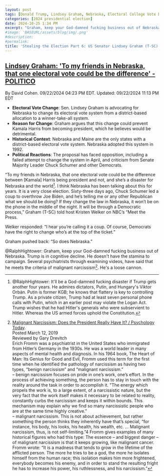 ```yaml
---
layout: post
tags: [Donald Trump, Lindsey Graham, Nebraska, Electoral College Vote Distribution, malignant narcissist, politics]
categories: [2024 presidential election]
date: 2024-10-25 1:34 PM
excerpt: "Graham, keep your God-damned fucking business out of Nebraska. Trump is in cognitive decline. He doesn't have the stamina to campaign. Several psychiatrists through examining videos, have said that he meets the criteria of malignant narcissism. He's a loose cannon. @RalphHightower"
#image: 'BASEURL/assets/blog/img/.png'
#description:
#permalink:
title: 'Stealing the Election Part 6: US Senator Lindsey Graham (T-SC) Lobbies Nebraska Legislature to Change Electoral College Vote Distribution'
---
```



## [Lindsey Graham: 'To my friends in Nebraska, that one electoral vote could be the difference' - POLITICO](https://www.politico.com/news/2024/09/22/to-my-friends-in-nebraska-that-1-electoral-vote-could-be-the-difference-00180402)

By David Cohen. 09/22/2024 04:23 PM EDT. Updated: 09/22/2024 11:13 PM EDT

- **Electoral Vote Change**: Sen. Lindsey Graham is advocating for Nebraska to change its electoral vote system from a district-based allocation to a winner-take-all system.
- **Reason for Change**: Graham argues that this change could prevent Kamala Harris from becoming president, which he believes would be detrimental.
- **Historical Context**: Nebraska and Maine are the only states with a district-based electoral vote system. Nebraska adopted this system in 1992.
- **Political Reactions**: The proposal has faced opposition, including a failed attempt to change the system in April, and criticism from Senate Majority Leader Chuck Schumer and other Democrats.

“To my friends in Nebraska, that one electoral vote could be the difference between [Kamala] Harris being president and not, and she’s a disaster for Nebraska and the world[^11]. I think Nebraska has been talking about this for years. It is a very close election. Sixty-three days ago, Chuck Schumer led a coup to overthrow Joe Biden, and he’s telling me or any other Republican what we should be doing? If they change the law in Nebraska, it won’t be on the phone in the middle of the night. It will be through a Democratic process,” Graham (T-SC) told host Kristen Welker on NBC’s “Meet the Press.

[^11]: @RalphHightower: It'll be a God-damned fucking disaster if Trump gets another four years. He admires dictators, Putin, and Hungary's Viktor Orbán. Putin is former KGB; he knows that flattery is key to controlling Trump. As a private citizen, Trump had at least seven personal phone calls with Putin, which in an earlier post may violate the Logan Act. Trump wishes that he had Hitler's generals who were subservient to Hitler. Whereas the US armed forces uphold the Constitution. 

Welker responded: “I hear you’re calling it a coup. Of course, Democrats have the right to change who’s at the top of the ticket.”

Graham pushed back: “So does Nebraska.”

@RalphHightower: Graham, keep your God-damned fucking business out of Nebraska. Trump is in cognitive decline. He doesn't have the stamina to campaign. Several psychiatrists through examining videos, have said that he meets the criteria of malignant narcissism[^31]. He's a loose cannon.

[^31]:  [Malignant Narcissism: Does the President Really Have It? / Psychology Today](https://www.psychologytoday.com/us/blog/5-types-people-who-can-ruin-your-life/201903/malignant-narcissism-does-the-president-really). <br />Posted March 12, 2019<br />Reviewed by Gary Drevitch<br />Erich Fromm was a psychiatrist in the United States who immigrated from Hitler’s Germany in the 1930s. He was a world leader in many aspects of mental health and diagnosis. In his 1964 book, The Heart of Man: Its Genius for Good and Evil, Fromm used this term for the first time when he identified the pathology of narcissism as having two types, “benign narcissism” and “malignant narcissism.”<br />– benign narcissism focuses on pride in one’s work, one’s effort. In the process of achieving something, the person has to stay in touch with the reality around the task in order to accomplish it. "The energy which propels the work is, to a large extent, of a narcissistic nature, but the very fact that the work itself makes it necessary to be related to reality, constantly curbs the narcissism and keeps it within bounds. This mechanism may explain why we find so many narcissistic people who are at the same time highly creative.”<br />– malignant narcissism. This is not about achievement, but rather something the person thinks they inherently have that’s special, “for instance, his body, his looks, his health, his wealth, etc. ... Malignant narcissism, thus, is not self-limiting.”4 Fromm gives examples of many historical figures who had this type:
The essence – and biggest danger – of malignant narcissism is that it keeps growing, like malignant cancer. Fromm wrote: “It is a madness that tends to grow in the lifetime of the afflicted person. The more he tries to be a god, the more he isolates himself from the human race; this isolation makes him more frightened, everybody becomes his enemy, and in order to stand the resulting fright he has to increase his power, his ruthlessness, and his narcissism.”

